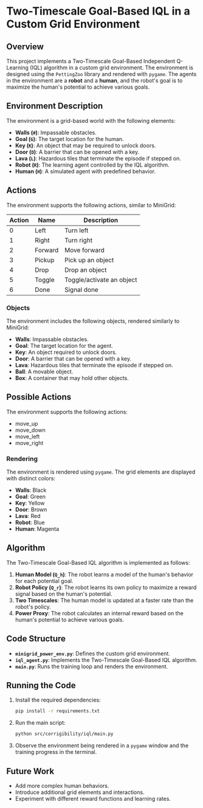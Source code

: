 # Two-Timescale Goal-Based IQL in a Custom Grid Environment

## Overview

This project implements a Two-Timescale Goal-Based Independent Q-Learning (IQL) algorithm in a custom grid environment. The environment is designed using the `PettingZoo` library and rendered with `pygame`. The agents in the environment are a **robot** and a **human**, and the robot's goal is to maximize the human's potential to achieve various goals.

## Environment Description

The environment is a grid-based world with the following elements:

- **Walls (`#`)**: Impassable obstacles.
- **Goal (`G`)**: The target location for the human.
- **Key (`K`)**: An object that may be required to unlock doors.
- **Door (`D`)**: A barrier that can be opened with a key.
- **Lava (`L`)**: Hazardous tiles that terminate the episode if stepped on.
- **Robot (`R`)**: The learning agent controlled by the IQL algorithm.
- **Human (`H`)**: A simulated agent with predefined behavior.

## Actions

The environment supports the following actions, similar to MiniGrid:

| Action | Name     | Description            |
|--------|----------|------------------------|
| 0      | Left     | Turn left              |
| 1      | Right    | Turn right             |
| 2      | Forward  | Move forward           |
| 3      | Pickup   | Pick up an object      |
| 4      | Drop     | Drop an object         |
| 5      | Toggle   | Toggle/activate an object |
| 6      | Done     | Signal done            |

### Objects

The environment includes the following objects, rendered similarly to MiniGrid:

- **Walls**: Impassable obstacles.
- **Goal**: The target location for the agent.
- **Key**: An object required to unlock doors.
- **Door**: A barrier that can be opened with a key.
- **Lava**: Hazardous tiles that terminate the episode if stepped on.
- **Ball**: A movable object.
- **Box**: A container that may hold other objects.

## Possible Actions

The environment supports the following actions:
- move_up
- move_down
- move_left
- move_right

### Rendering

The environment is rendered using `pygame`. The grid elements are displayed with distinct colors:

- **Walls**: Black
- **Goal**: Green
- **Key**: Yellow
- **Door**: Brown
- **Lava**: Red
- **Robot**: Blue
- **Human**: Magenta

## Algorithm

The Two-Timescale Goal-Based IQL algorithm is implemented as follows:

1. **Human Model (`Q_h`)**: The robot learns a model of the human's behavior for each potential goal.
2. **Robot Policy (`Q_r`)**: The robot learns its own policy to maximize a reward signal based on the human's potential.
3. **Two Timescales**: The human model is updated at a faster rate than the robot's policy.
4. **Power Proxy**: The robot calculates an internal reward based on the human's potential to achieve various goals.

## Code Structure

- **`minigrid_power_env.py`**: Defines the custom grid environment.
- **`iql_agent.py`**: Implements the Two-Timescale Goal-Based IQL algorithm.
- **`main.py`**: Runs the training loop and renders the environment.

## Running the Code

1. Install the required dependencies:
   ```bash
   pip install -r requirements.txt
   ```

2. Run the main script:
   ```bash
   python src/corrigibility/iql/main.py
   ```

3. Observe the environment being rendered in a `pygame` window and the training progress in the terminal.

## Future Work

- Add more complex human behaviors.
- Introduce additional grid elements and interactions.
- Experiment with different reward functions and learning rates.

